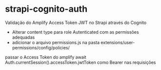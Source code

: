 # strapi-cognito-auth

Validação do Amplify Access Token JWT no Strapi através do Cognito

- Alterar content type para role Autenticated com as permissões adequadas
- adicionar o arquivo permissions.js na pasta extensions/user-permissions/config/policies/

passar o Access Token do amplify
await Auth.currentSession().accessToken.jwtToken como Bearer nas requisições



